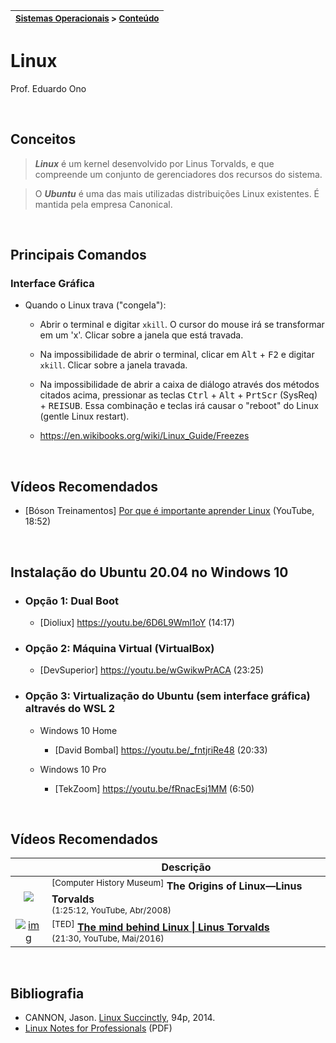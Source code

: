 | <sup>[Sistemas Operacionais](../../) > [Conteúdo](../)</sup> |
| --- |

# Linux

Prof. Eduardo Ono

<br>

## Conceitos

> ___Linux___ é um kernel desenvolvido por Linus Torvalds, e que compreende um conjunto de gerenciadores dos recursos do sistema.

> O ___Ubuntu___ é uma das mais utilizadas distribuições Linux existentes. É mantida pela empresa Canonical.

<br>

## Principais Comandos

### Interface Gráfica

* Quando o Linux trava ("congela"):

  * Abrir o terminal e digitar `xkill`. O cursor do mouse irá se transformar em um 'x'. Clicar sobre a janela que está travada.

  * Na impossibilidade de abrir o terminal, clicar em <kbd>Alt</kbd> + <kbd>F2</kbd> e digitar `xkill`. Clicar sobre a janela travada.

  * Na impossibilidade de abrir a caixa de diálogo através dos métodos citados acima, pressionar as teclas <kbd>Ctrl</kbd> + <kbd>Alt</kbd> + <kbd>PrtScr</kbd> (SysReq) + <kbd>R</kbd><kbd>E</kbd><kbd>I</kbd><kbd>S</kbd><kbd>U</kbd><kbd>B</kbd>. Essa combinação e teclas irá causar o "reboot" do Linux (gentle Linux restart).

  * https://en.wikibooks.org/wiki/Linux_Guide/Freezes

<br>

## Vídeos Recomendados

* [Bóson Treinamentos] [Por que é importante aprender Linux](https://www.youtube.com/watch?v=UsHiWIgxj2M) (YouTube, 18:52)

<br>

## Instalação do Ubuntu 20.04 no Windows 10

* ### Opção 1: Dual Boot

  * [Dioliux] https://youtu.be/6D6L9Wml1oY (14:17)

* ### Opção 2: Máquina Virtual (VirtualBox)

  * [DevSuperior] https://youtu.be/wGwikwPrACA (23:25)

* ### Opção 3: Virtualização do Ubuntu (sem interface gráfica) altravés do WSL 2

  * Windows 10 Home
    * [David Bombal] https://youtu.be/_fntjriRe48 (20:33)

  * Windows 10 Pro
    * [TekZoom] https://youtu.be/fRnacEsj1MM (6:50)

<br>

## Vídeos Recomendados

|| Descrição |
| :-: | --- |
| [![](https://img.youtube.com/vi/WVTWCPoUt8w/default.jpg)](https://www.youtube.com/watch?v=WVTWCPoUt8w) | <sup>[Computer History Museum]</sup> __The Origins of Linux—Linus Torvalds__ <br> <sub>(1:25:12, YouTube, Abr/2008)</sub>
| [![img](https://img.youtube.com/vi/o8NPllzkFhE/default.jpg)](https://www.youtube.com/watch?v=o8NPllzkFhE) | <sup>[TED]</sup> [__The mind behind Linux \| Linus Torvalds__](https://www.youtube.com/watch?v=o8NPllzkFhE) <br> <sub>(21:30, YouTube, Mai/2016)</sub>

<br>

## Bibliografia

* CANNON, Jason. [Linux Succinctly](https://www.syncfusion.com/ebooks/linux), 94p, 2014.
* [Linux Notes for Professionals](https://goalkicker.com/LinuxBook/) (PDF)
